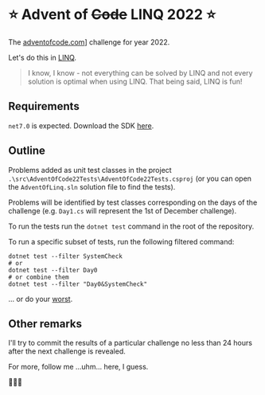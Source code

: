 # ⭐️ Advent of ~~Code~~ LINQ 2022 ⭐️

The [adventofcode.com](https://adventofcode.com/)] challenge for year 2022.

Let's do this in [LINQ](https://learn.microsoft.com/en-us/dotnet/csharp/programming-guide/concepts/linq/).

> I know, I know - not everything can be solved by LINQ and not every solution is optimal when using LINQ. That being said, LINQ is fun!

## Requirements

`net7.0` is expected. Download the SDK [here](https://dotnet.microsoft.com/en-us/download/dotnet/7.0).

## Outline

Problems added as unit test classes in the project `.\src\AdventOfCode22Tests\AdventOfCode22Tests.csproj` (or you can open the `AdventOfLinq.sln` solution file to find the tests).

Problems will be identified by test classes corresponding on the days of the challenge (e.g. `Day1.cs` will represent the 1st of December challenge).

To run the tests run the `dotnet test` command in the root of the repository.

To run a specific subset of tests, run the following filtered command:

```pwsh
dotnet test --filter SystemCheck
# or
dotnet test --filter Day0
# or combine them
dotnet test --filter "Day0&SystemCheck"
```

... or do your [worst](https://github.com/Microsoft/vstest-docs/blob/main/docs/filter.md).

## Other remarks

I'll try to commit the results of a particular challenge no less than 24 hours after the next challenge is revealed.

For more, follow me ...uhm... here, I guess.

🎄🎄🎄
